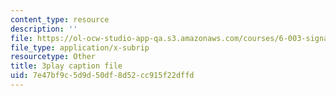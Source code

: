 ```yaml
---
content_type: resource
description: ''
file: https://ol-ocw-studio-app-qa.s3.amazonaws.com/courses/6-003-signals-and-systems-fall-2011/7e47bf9c5d9d50df8d52cc915f22dffd_iI-ejO9hczw.vtt
file_type: application/x-subrip
resourcetype: Other
title: 3play caption file
uid: 7e47bf9c-5d9d-50df-8d52-cc915f22dffd
---
```

